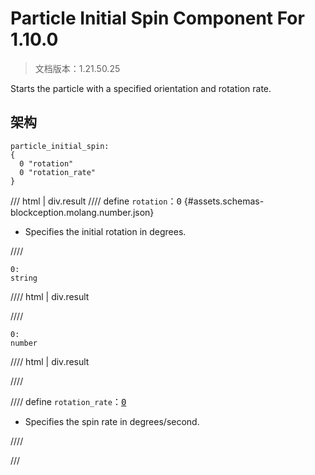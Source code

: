 # Particle Initial Spin Component For 1.10.0

> 文档版本：1.21.50.25

Starts the particle with a specified orientation and rotation rate.

## 架构

```mcschema
particle_initial_spin:
{
  0 "rotation"
  0 "rotation_rate"
}

```

/// html | div.result
//// define
`rotation`：<samp>0</samp> {#assets.schemas-blockception.molang.number.json}

- Specifies the initial rotation in degrees.


////

```mcschema
0:
string

```

//// html | div.result

////


```mcschema
0:
number

```

//// html | div.result

////




//// define
`rotation_rate`：<samp>[0](#assets.schemas-blockception.molang.number.json)</samp>

- Specifies the spin rate in degrees/second.


////


///


